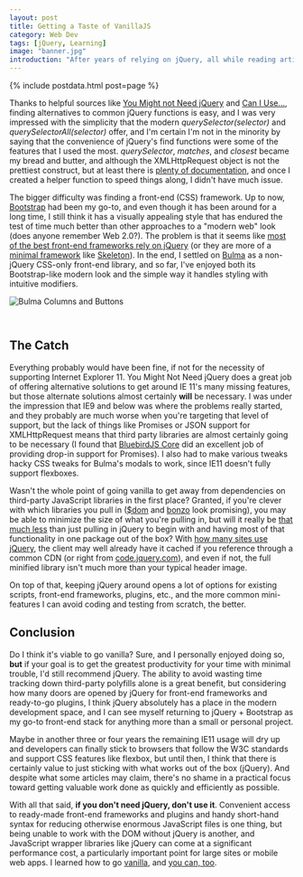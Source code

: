 ```yaml
---
layout: post
title: Getting a Taste of VanillaJS
category: Web Dev
tags: [jQuery, Learning]
image: "banner.jpg"
introduction: "After years of relying on jQuery, all while reading articles about how jQuery is dead, I decided to go vanilla."
---
```

{% include postdata.html post=page %}

Thanks to helpful sources like [You Might not Need jQuery](http://youmightnotneedjquery.com/) and [Can I Use...](https://caniuse.com/), finding alternatives to common jQuery functions is easy, and I was very impressed with the simplicity that the modern *querySelector(selector)* and *querySelectorAll(selector)* offer, and I'm certain I'm not in the minority by saying that the convenience of jQuery's find functions were some of the features that I used the most. *querySelector*, *matches*, and *closest* became my bread and butter, and although the XMLHttpRequest object is not the prettiest construct, but at least there is [plenty of documentation](https://developer.mozilla.org/en-US/docs/Web/API/XMLHttpRequest/Using_XMLHttpRequest), and once I created a helper function to speed things along, I didn't have much issue.

The bigger difficulty was finding a front-end (CSS) framework. Up to now, [Bootstrap](https://getbootstrap.com/) had been my go-to, and even though it has been around for a long time, I still think it has a visually appealing style that has endured the test of time much better than other approaches to a "modern web" look (does anyone remember Web 2.0?). The problem is that it seems like [most of the best front-end frameworks rely on jQuery](https://www.keycdn.com/blog/front-end-frameworks) (or they are more of a [minimal framework](https://www.hongkiat.com/blog/bootstrap-alternatives/) like [Skeleton](http://getskeleton.com)). In the end, I settled on [Bulma](https://bulma.io/) as a non-jQuery CSS-only front-end library, and so far, I've enjoyed both its Bootstrap-like modern look and the simple way it handles styling with intuitive modifiers.

![Bulma Columns and Buttons]({{media}}bulma-buttons.png)

<pre class="line-numbers"><code class="language-markup"><!--<div class="columns"> 
<div class="column"> 
<div class="button is-primary is-fullwidth">First Button</div> 
</div> 
<div class="column"> 
<div class="button is-rounded is-medium is-warning is-pulled-right">Second Button</div> 
</div> 
<div class="column"> 
<div class="button is-outlined is-large is-danger">Third Button</div> 
</div> 
</div>-->
</code></pre>

## The Catch
Everything probably would have been fine, if not for the necessity of supporting Internet Explorer 11. You Might Not Need jQuery does a great job of offering alternative solutions to get around IE 11's many missing features, but those alternate solutions almost certainly **will** be necessary. I was under the impression that IE9 and below was where the problems really started, and they probably are much worse when you're targeting that level of support, but the lack of things like Promises or JSON support for XMLHttpRequest means that third party libraries are almost certainly going to be necessary (I found that [BluebirdJS Core](http://bluebirdjs.com) did an excellent job of providing drop-in support for Promises). I also had to make various tweaks hacky CSS tweaks for Bulma's modals to work, since IE11 doesn't fully support flexboxes.

Wasn't the whole point of going vanilla to get away from dependencies on third-party JavaScript libraries in the first place? Granted, if you're clever with which libraries you pull in ([$dom](https://github.com/julienw/dollardom) and [bonzo](https://github.com/ded/bonzo) look promising), you may be able to minimize the size of what you're pulling in, but will it really be [that much less](https://mathiasbynens.be/demo/jquery-size) than just pulling in jQuery to begin with and having most of that functionality in one package out of the box? With [how many sites use jQuery](https://remysharp.com/2017/12/15/is-jquery-still-relevant#javascript-library-distribution), the client may well already have it cached if you reference through a common CDN (or right from [code.jquery.com](https://code.jquery.com/)), and even if not, the full minified library isn't much more than your typical header image.

On top of that, keeping jQuery around opens a lot of options for existing scripts, front-end frameworks, plugins, etc., and the more common mini-features I can avoid coding and testing from scratch, the better.

## Conclusion
Do I think it's viable to go vanilla? Sure, and I personally enjoyed doing so, **but** if your goal is to get the greatest productivity for your time with minimal trouble, I'd still recommend jQuery. The ability to avoid wasting time tracking down third-party polyfills alone is a great benefit, but considering how many doors are opened by jQuery for front-end frameworks and ready-to-go plugins, I think jQuery absolutely has a place in the modern development space, and I can see myself returning to jQuery + Bootstrap as my go-to front-end stack for anything more than a small or personal project.

Maybe in another three or four years the remaining IE11 usage will dry up and developers can finally stick to browsers that follow the W3C standards and support CSS features like flexbox, but until then, I think that there is certainly value to just sticking with what works out of the box (jQuery). And despite what some articles may claim, there's no shame in a practical focus toward getting valuable work done as quickly and efficiently as possible.

With all that said, **if you don't need jQuery, don't use it**. Convenient access to ready-made front-end frameworks and plugins and handy short-hand syntax for reducing otherwise enormous JavaScript files is one thing, but being unable to work with the DOM without jQuery is another, and JavaScript wrapper libraries like jQuery can come at a significant performance cost, a particularly important point for large sites or mobile web apps. I learned how to go [vanilla](http://vanilla-js.com/), and [you can, too](https://blog.garstasio.com/you-dont-need-jquery/why-not/).
